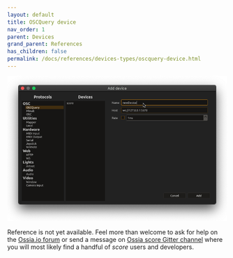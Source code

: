 ```yaml
---
layout: default
title: OSCQuery device
nav_order: 1
parent: Devices
grand_parent: References
has_children: false
permalink: /docs/references/devices-types/oscquery-device.html
---
```


![Device setup window](/assets/images/references/devices-types/oscquery-device.png "score device setup")

Reference is not yet available. Feel more than welcome to ask for help on the [Ossia.io forum](https://forum.ossia.io) or send a message on [Ossia score Gitter channel](https://gitter.im/OSSIA/score) where you will most likely find a handful of *score* users and developers.